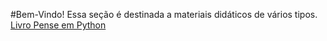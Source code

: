 #Bem-Vindo! Essa seção é destinada a materiais didáticos de vários tipos.
[Livro Pense em Python](https://github.com/PenseAllen/PensePython2e)
